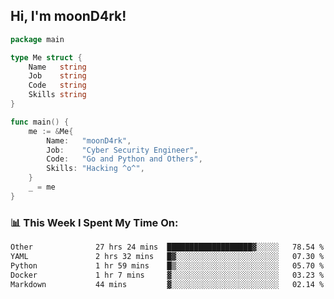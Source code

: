 <h2> Hi, I'm moonD4rk!</h2>

```go
package main

type Me struct {
	Name   string
	Job    string
	Code   string
	Skills string
}

func main() {
	me := &Me{
		Name:   "moonD4rk",
		Job:    "Cyber Security Engineer",
		Code:   "Go and Python and Others",
		Skills: "Hacking ^o^",
	}
	_ = me
}
```

<h3>📊 This Week I Spent My Time On:</h3>
<!-- <img align='right' src="https://github-readme-stats.vercel.app/api?username=moond4rk&show_icons=true&theme=radical", width="300" height="150"> -->

<!--START_SECTION:waka-->

```txt
Other              27 hrs 24 mins  ███████████████████▓░░░░░   78.54 %
YAML               2 hrs 32 mins   █▓░░░░░░░░░░░░░░░░░░░░░░░   07.30 %
Python             1 hr 59 mins    █▒░░░░░░░░░░░░░░░░░░░░░░░   05.70 %
Docker             1 hr 7 mins     ▓░░░░░░░░░░░░░░░░░░░░░░░░   03.23 %
Markdown           44 mins         ▓░░░░░░░░░░░░░░░░░░░░░░░░   02.14 %
```

<!--END_SECTION:waka-->

